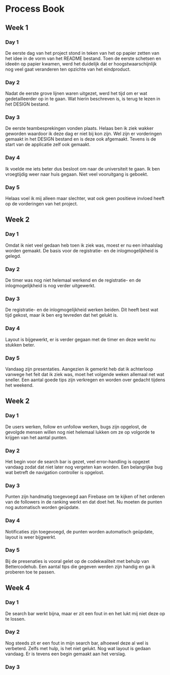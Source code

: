 # Process Book
## Week 1
### Day 1
De eerste dag van het project stond in teken van het op papier zetten van het idee in de vorm van het README bestand. Toen de eerste schetsen en ideeën op papier kwamen, werd het duidelijk dat er hoogstwaarschijnlijk nog veel gaat veranderen ten opzichte van het eindproduct.
### Day 2
Nadat de eerste grove lijnen waren uitgezet, werd het tijd om er wat gedetailleerder op in te gaan. Wat hierin beschreven is, is terug te lezen in het DESIGN bestand.
### Day 3
De eerste teambesprekingen vonden plaats. Helaas ben ik ziek wakker geworden waardoor ik deze dag er niet bij kon zijn. Wel zijn er vorderingen gemaakt in het DESIGN bestand en is deze ook afgemaakt. Tevens is de start van de applicatie zelf ook gemaakt.
### Day 4
Ik voelde me iets beter dus besloot om naar de universiteit te gaan. Ik ben vroegtijdig weer naar huis gegaan. Niet veel vooruitgang is geboekt.
### Day 5
Helaas voel ik mij alleen maar slechter, wat ook geen positieve invloed heeft op de vorderingen van het project.

## Week 2
### Day 1
Omdat ik niet veel gedaan heb toen ik ziek was, moest er nu een inhaalslag worden gemaakt. De basis voor de registratie- en de inlogmogelijkheid is gelegd. 

### Day 2 
De timer was nog niet helemaal werkend en de registratie- en de inlogmogelijkheid is nog verder uitgewerkt.

### Day 3
De registratie- en de inlogmogelijkheid werken beiden. Dit heeft best wat tijd gekost, maar ik ben erg tevreden dat het gelukt is. 

### Day 4
Layout is bijgewerkt, er is verder gegaan met de timer en deze werkt nu stukken beter.

### Day 5
Vandaag zijn presentaties. Aangezien ik gemerkt heb dat ik achterloop vanwege het feit dat ik ziek was, moet het volgende weken allemaal net wat sneller. Een aantal goede tips zijn verkregen en worden over gedacht tijdens het weekend.

## Week 2
### Day 1
De users werken, follow en unfollow werken, bugs zijn opgelost, de gevolgde mensen willen nog niet helemaal lukken om ze op volgorde te krijgen van het aantal punten.

### Day 2
Het begin voor de search bar is gezet, veel error-handling is opgezet vandaag zodat dat niet later nog vergeten kan worden. Een belangrijke bug wat betreft de navigation controller is opgelost.

### Day 3
Punten zijn handmatig toegevoegd aan Firebase om te kijken of het ordenen van de followers in de ranking werkt en dat doet het. Nu moeten de punten nog automatisch worden geüpdate. 

### Day 4
Notificaties zijn toegevoegd, de punten worden automatisch geüpdate, layout is weer bijgwerkt.

### Day 5
Bij de presenaties is vooral gelet op de codekwaliteit met behulp van Bettercodehub. Een aantal tips die gegeven werden zijn handig en ga ik proberen toe te passen.

## Week 4
### Day 1
De search bar werkt bijna, maar er zit een fout in en het lukt mij niet deze op te lossen.

### Day 2
Nog steeds zit er een fout in mijn search bar, alhoewel deze al wel is verbeterd. Zelfs met hulp, is het niet gelukt. Nog wat layout is gedaan vandaag. Er is tevens een begin gemaakt aan het verslag.

### Day 3
